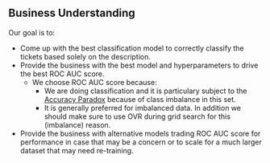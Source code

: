 ## Business Understanding
Our goal is to:
- Come up with the best classification model to correctly classify the tickets based solely on the description.
- Provide the business with the best model and hyperparameters to drive the best ROC AUC score.
  - We choose ROC AUC score because:
    - We are doing classification and it is particulary subject to the [Accuracy Paradox](https://en.wikipedia.org/wiki/Accuracy_paradox) because of class imbalance in this set.
    - It is generally preferred for imbalanced data. In addition we should make sure to use OVR during grid search for this (imbalance) reason.
- Provide the business with alternative models trading ROC AUC score for performance in case that may be a concern or to scale for a much larger dataset that may need re-training.
